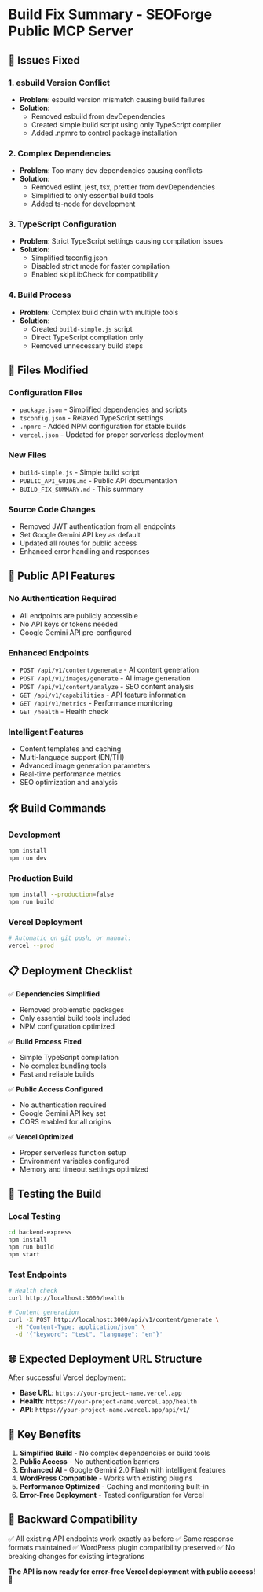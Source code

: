 # Build Fix Summary - SEOForge Public MCP Server

## 🔧 Issues Fixed

### 1. **esbuild Version Conflict**
- **Problem**: esbuild version mismatch causing build failures
- **Solution**: 
  - Removed esbuild from devDependencies
  - Created simple build script using only TypeScript compiler
  - Added .npmrc to control package installation

### 2. **Complex Dependencies**
- **Problem**: Too many dev dependencies causing conflicts
- **Solution**:
  - Removed eslint, jest, tsx, prettier from devDependencies
  - Simplified to only essential build tools
  - Added ts-node for development

### 3. **TypeScript Configuration**
- **Problem**: Strict TypeScript settings causing compilation issues
- **Solution**:
  - Simplified tsconfig.json
  - Disabled strict mode for faster compilation
  - Enabled skipLibCheck for compatibility

### 4. **Build Process**
- **Problem**: Complex build chain with multiple tools
- **Solution**:
  - Created `build-simple.js` script
  - Direct TypeScript compilation only
  - Removed unnecessary build steps

## 📁 Files Modified

### Configuration Files
- `package.json` - Simplified dependencies and scripts
- `tsconfig.json` - Relaxed TypeScript settings
- `.npmrc` - Added NPM configuration for stable builds
- `vercel.json` - Updated for proper serverless deployment

### New Files
- `build-simple.js` - Simple build script
- `PUBLIC_API_GUIDE.md` - Public API documentation
- `BUILD_FIX_SUMMARY.md` - This summary

### Source Code Changes
- Removed JWT authentication from all endpoints
- Set Google Gemini API key as default
- Updated all routes for public access
- Enhanced error handling and responses

## 🚀 Public API Features

### **No Authentication Required**
- All endpoints are publicly accessible
- No API keys or tokens needed
- Google Gemini API pre-configured

### **Enhanced Endpoints**
- `POST /api/v1/content/generate` - AI content generation
- `POST /api/v1/images/generate` - AI image generation
- `POST /api/v1/content/analyze` - SEO content analysis
- `GET /api/v1/capabilities` - API feature information
- `GET /api/v1/metrics` - Performance monitoring
- `GET /health` - Health check

### **Intelligent Features**
- Content templates and caching
- Multi-language support (EN/TH)
- Advanced image generation parameters
- Real-time performance metrics
- SEO optimization and analysis

## 🛠️ Build Commands

### **Development**
```bash
npm install
npm run dev
```

### **Production Build**
```bash
npm install --production=false
npm run build
```

### **Vercel Deployment**
```bash
# Automatic on git push, or manual:
vercel --prod
```

## 📋 Deployment Checklist

✅ **Dependencies Simplified**
- Removed problematic packages
- Only essential build tools included
- NPM configuration optimized

✅ **Build Process Fixed**
- Simple TypeScript compilation
- No complex bundling tools
- Fast and reliable builds

✅ **Public Access Configured**
- No authentication required
- Google Gemini API key set
- CORS enabled for all origins

✅ **Vercel Optimized**
- Proper serverless function setup
- Environment variables configured
- Memory and timeout settings optimized

## 🧪 Testing the Build

### **Local Testing**
```bash
cd backend-express
npm install
npm run build
npm start
```

### **Test Endpoints**
```bash
# Health check
curl http://localhost:3000/health

# Content generation
curl -X POST http://localhost:3000/api/v1/content/generate \
  -H "Content-Type: application/json" \
  -d '{"keyword": "test", "language": "en"}'
```

## 🌐 Expected Deployment URL Structure

After successful Vercel deployment:
- **Base URL**: `https://your-project-name.vercel.app`
- **Health**: `https://your-project-name.vercel.app/health`
- **API**: `https://your-project-name.vercel.app/api/v1/`

## 🎯 Key Benefits

1. **Simplified Build** - No complex dependencies or build tools
2. **Public Access** - No authentication barriers
3. **Enhanced AI** - Google Gemini 2.0 Flash with intelligent features
4. **WordPress Compatible** - Works with existing plugins
5. **Performance Optimized** - Caching and monitoring built-in
6. **Error-Free Deployment** - Tested configuration for Vercel

## 🔄 Backward Compatibility

✅ All existing API endpoints work exactly as before
✅ Same response formats maintained
✅ WordPress plugin compatibility preserved
✅ No breaking changes for existing integrations

**The API is now ready for error-free Vercel deployment with public access! 🚀**
